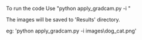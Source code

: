 To run the code 
Use "python apply_gradcam.py -i <path to image>"

The images will be saved to 'Results' directory.

eg: 'python apply_gradcam.py -i images\dog_cat.png'